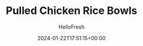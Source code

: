 ---
draft: true # Use this only for setting draft status
hidden: false # Use this to hide unwanted recipes
slug: # <post-title>
title: 'Pulled Chicken Rice Bowls'
description: "We’re helping you get one big step closer to slow-cooked perfection with our ready-to-heat pulled chicken. We’ve already taken care of making the meat pull-apart tender; you’ve just got to warm it up with some spices for extra flavor. You’ll be serving it on top of fluffy jasmine rice with some fresh tomato salsa and sour cream to keep things cool."
image: https://img.hellofresh.com/f_auto,fl_lossy,q_auto,w_1200/hellofresh_s3/image/pulled-chicken-rice-bowls-09e3b439.jpg
date: 2024-01-22T17:51:15+00:00
author: HelloFresh

tags: []
categories: "main course"
cuisines: "Mexican"
allergens: ['Milk']

calories: 730
preptime: ['20 minutes']
cooktime: # 180 = 3 Hours | In minutes
totaltime: PT20M
servings: 2

links:
  - description: "We’re helping you get one big step closer to slow-cooked perfection with our ready-to-heat pulled chicken. We’ve already taken care of making the meat pull-apart tender; you’ve just got to warm it up with some spices for extra flavor. You’ll be serving it on top of fluffy jasmine rice with some fresh tomato salsa and sour cream to keep things cool."
    website: https://www.hellofresh.com/recipes/pulled-chicken-rice-bowls-5ab3b58930006c39c416a0d2
    image: https://img.hellofresh.com/f_auto,fl_lossy,q_auto,w_1200/hellofresh_s3/image/pulled-chicken-rice-bowls-09e3b439.jpg
 
weight: # 1 | You can add weight to some posts to override the default sorting (date descending)

comments: false # Keep False

ingredients: ['½ cup Jasmine Rice', '1 unit Red Onion', '1 unit Green Bell Pepper', '1 unit Roma Tomato', '¼ ounce Cilantro', '1 unit Lime', '8 ounce Pulled Chicken', '1 tablespoon Fajita Spice Blend', '1 unit Chicken Stock Concentrate', '¼ cup Monterey Jack Cheese', '4 tablespoon Sour Cream', '4 teaspoon Vegetable Oil', '2 tablespoon Butter', ' Salt', ' Pepper']

instructionTitles: ['Cook Rice', 'Prep', 'Cook Veggies', 'Simmer Chicken', 'Make Salsa', 'Finish and Serve']
instructions: ['Place 1 cup water and 1 TBSP butter in a small, lidded pot. Bring to a boil over high heat, then add rice, stirring once. Lower heat, reduce to a gentle simmer, and cover. Cook until tender, about 15 minutes. Keep covered off heat.', 'Wash and dry all produce. Halve, peel, and thinly slice onion; mince a few slices until you have 2 TBSP minced onion. Halve, core, and seed bell pepper, then thinly slice. Core, seed, and finely dice tomato. Finely chop cilantro. Halve lime; cut one half into wedges.', 'Heat a large drizzle of oil in a large pan over medium-high heat. Add sliced onion and bell pepper. Cook, tossing, until just softened, 3-4 minutes.', 'Add another large drizzle of oil to pan with veggies over medium-high heat. Tear chicken into bite-sized shreds and add to pan. Season with salt, pepper, and fajita spice. Cook, tossing, to combine and warm through, 2-3 minutes. Stir in stock concentrate and ½ cup water. Bring to a boil, then reduce heat to low and stir in 1 TBSP butter. Let simmer 1-2 minutes.', 'While chicken cooks, toss together tomato, minced onion, and half the cilantro in a small bowl. Squeeze in juice from lime half. Season with salt and pepper, then toss again to combine.', 'Fluff rice with a fork, then season with salt and pepper. Divide between plates, then arrange chicken and veggies on top. Sprinkle with cheese, then spoon over salsa, dollop with sour cream, and garnish with remaining cilantro. Serve with lemon wedges on the side for squeezing over.']
---